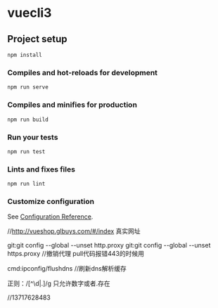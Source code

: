 # vuecli3

## Project setup
```
npm install
```

### Compiles and hot-reloads for development
```
npm run serve
```

### Compiles and minifies for production
```
npm run build
```

### Run your tests
```
npm run test
```

### Lints and fixes files
```
npm run lint
```

### Customize configuration
See [Configuration Reference](https://cli.vuejs.org/config/).

//http://vueshop.glbuys.com/#/index  真实网址

git:git config --global --unset http.proxy
git:git config --global --unset https.proxy //撤销代理 pull代码报错443的时候用

cmd:ipconfig/flushdns //刷新dns解析缓存

正则：/[^\d|\.]/g 只允许数字或者.存在 

//13717628483